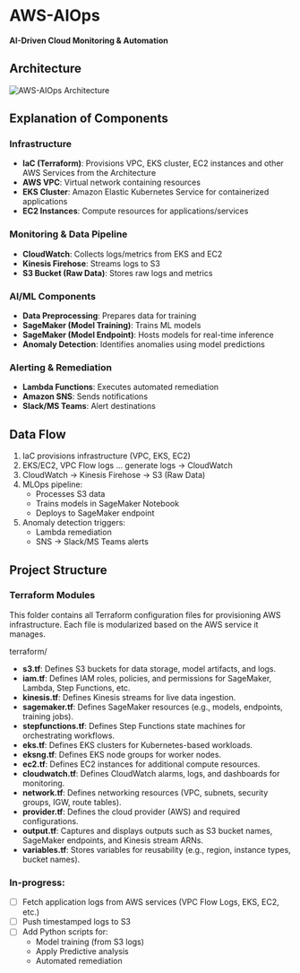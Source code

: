 # AWS-AIOps  
**AI-Driven Cloud Monitoring & Automation**  

## Architecture  
![AWS-AIOps Architecture](https://github.com/user-attachments/assets/cca3f439-38e6-4f88-94b8-fd6ded846756)  

## Explanation of Components  

### Infrastructure  
- **IaC (Terraform)**: Provisions VPC, EKS cluster, EC2 instances and other AWS Services from the Architecture
- **AWS VPC**: Virtual network containing resources  
- **EKS Cluster**: Amazon Elastic Kubernetes Service for containerized applications  
- **EC2 Instances**: Compute resources for applications/services  

### Monitoring & Data Pipeline  
- **CloudWatch**: Collects logs/metrics from EKS and EC2  
- **Kinesis Firehose**: Streams logs to S3  
- **S3 Bucket (Raw Data)**: Stores raw logs and metrics  

### AI/ML Components  
- **Data Preprocessing**: Prepares data for training  
- **SageMaker (Model Training)**: Trains ML models  
- **SageMaker (Model Endpoint)**: Hosts models for real-time inference  
- **Anomaly Detection**: Identifies anomalies using model predictions  

### Alerting & Remediation  
- **Lambda Functions**: Executes automated remediation  
- **Amazon SNS**: Sends notifications  
- **Slack/MS Teams**: Alert destinations  

## Data Flow  
1. IaC provisions infrastructure (VPC, EKS, EC2)  
2. EKS/EC2, VPC Flow logs ... generate logs → CloudWatch  
3. CloudWatch → Kinesis Firehose → S3 (Raw Data)  
4. MLOps pipeline:  
   - Processes S3 data  
   - Trains models in SageMaker Notebook 
   - Deploys to SageMaker endpoint  
5. Anomaly detection triggers:  
   - Lambda remediation  
   - SNS → Slack/MS Teams alerts  

## Project Structure  

### Terraform Modules  
This folder contains all Terraform configuration files for provisioning AWS infrastructure. Each file is modularized based on the AWS service it manages.

terraform/

- **s3.tf**: Defines S3 buckets for data storage, model artifacts, and logs.
- **iam.tf**: Defines IAM roles, policies, and permissions for SageMaker, Lambda, Step Functions, etc.
- **kinesis.tf**: Defines Kinesis streams for live data ingestion.
- **sagemaker.tf**: Defines SageMaker resources (e.g., models, endpoints, training jobs).
- **stepfunctions.tf**: Defines Step Functions state machines for orchestrating workflows.
- **eks.tf**: Defines EKS clusters for Kubernetes-based workloads.
- **eksng.tf**: Defines EKS node groups for worker nodes.
- **ec2.tf**: Defines EC2 instances for additional compute resources.
- **cloudwatch.tf**: Defines CloudWatch alarms, logs, and dashboards for monitoring.
- **network.tf**: Defines networking resources (VPC, subnets, security groups, IGW, route tables).
- **provider.tf**: Defines the cloud provider (AWS) and required configurations.
- **output.tf**: Captures and displays outputs such as S3 bucket names, SageMaker endpoints, and Kinesis stream ARNs.
- **variables.tf**: Stores variables for reusability (e.g., region, instance types, bucket names).

### In-progress:
- [ ] Fetch application logs from AWS services (VPC Flow Logs, EKS, EC2, etc.)  
- [ ] Push timestamped logs to S3  
- [ ] Add Python scripts for:  
  - Model training (from S3 logs)  
  - Apply Predictive analysis  
  - Automated remediation

